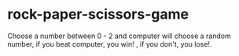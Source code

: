 # rock-paper-scissors-game
Choose a number between 0 - 2 and computer will choose a random number, if you beat computer, you win! , if you don't, you lose!.
